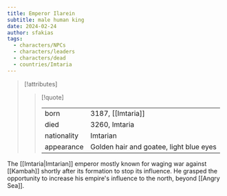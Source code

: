 ```yaml
---
title: Emperor Ilarein
subtitle: male human king
date: 2024-02-24
author: sfakias
tags:
  - characters/NPCs
  - characters/leaders
  - characters/dead
  - countries/Imtaria
---
```

> [!attributes]
> 
> > [!quote]
> >
> > | | |
> > | --- | --- |
> > | born | 3187, [[Imtaria]] |
> > | died | 3260, Imtaria |
> > | nationality | Imtarian |
> > | appearance | Golden hair and goatee, light blue eyes |

The [[Imtaria|Imtarian]] emperor mostly known for waging war against [[Kambah]] shortly after its formation to stop its influence. He grasped the opportunity to increase his empire's influence to the north, beyond [[Angry Sea]].